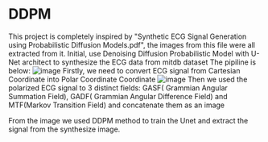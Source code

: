 # DDPM
This project is completely inspired by "Synthetic ECG Signal Generation using Probabilistic Diffusion Models.pdf", the images from this file were all extracted from it. 
Initial, use Denoising Diffusion Probabilistic Model with U-Net architect to synthesize the ECG data from mitdb dataset
The pipiline is below:
![image](https://github.com/user-attachments/assets/bed6e6e1-78bb-4b62-88a4-7c04a23a1bc3)
Firstly, we need to convert ECG signal from Cartesian Coordinate into Polar Coordinate Coordinate 
![image](https://github.com/user-attachments/assets/f2645a34-d620-40a1-823c-d681935efbbb)
Then we used the polarized ECG signal to 3 distinct fields: GASF( Grammian Angular Summation Field), GADF( Grammian Angular Difference Field) and MTF(Markov Transition Field) and concatenate them as an image

From the image we used DDPM method to train the Unet and extract the signal from the synthesize image. 
